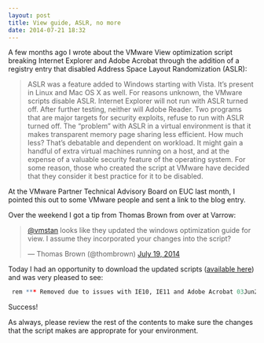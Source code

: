 ```yaml
---
layout: post
title: View guide, ASLR, no more
date: 2014-07-21 18:32
---
```



A few months ago I wrote about the VMware View optimization script breaking Internet Explorer and Adobe Acrobat through the addition of a registry entry that disabled Address Space Layout Randomization (ASLR):

> ASLR was a feature added to Windows starting with Vista. It’s present in Linux and Mac OS X as well. For reasons unknown, the VMware scripts disable ASLR.
> Internet Explorer will not run with ASLR turned off. After further testing, neither will Adobe Reader. Two programs that are major targets for security exploits, refuse to run with ASLR turned off.
> The “problem” with ASLR in a virtual environment is that it makes transparent memory page sharing less efficient. How much less? That’s debatable and dependent on workload. It might gain a handful of extra virtual machines running on a host, and at the expense of a valuable security feature of the operating system.
> For some reason, those who created the script at VMware have decided that they consider it best practice for it to be disabled.

At the VMware Partner Technical Advisory Board on EUC last month, I pointed this out to some VMware people and sent a link to the blog entry.

Over the weekend I got a tip from Thomas Brown from over at Varrow:

<blockquote class="twitter-tweet" data-lang="en"><p lang="en" dir="ltr"><a href="https://twitter.com/vmstan">@vmstan</a> looks like they updated the windows optimization guide for view. I assume they incorporated your changes into the script?</p>&mdash; Thomas Brown (@thombrown) <a href="https://twitter.com/thombrown/status/490559188355923968">July 19, 2014</a></blockquote> <script async src="//platform.twitter.com/widgets.js" charset="utf-8"></script>

Today I had an opportunity to download the updated scripts ([available here](http://www.vmware.com/resources/techresources/10157)) and was very pleased to see:

``` r
 rem *** Removed due to issues with IE10, IE11 and Adobe Acrobat 03Jun2014 rem Disable Address space layout randomization rem reg ADD "HKLMSystemCurrentControlSetControlSession ManagerMemory Management" /v MoveImages /t REG_DWORD /d 0x0 /f
 ```

Success!

As always, please review the rest of the contents to make sure the changes that the script makes are approprate for your environment.
